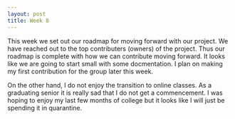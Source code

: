 ```yaml
---
layout: post
title: Week 8
---
```


This week we set out our roadmap for moving forward with our project. We have reached out to the top contributers (owners) of the project. Thus our roadmap is complete with how we can contribute moving forward. It looks like we are going to start small with some docmentation. I plan on making my first contribution for the group later this week. 

On the other hand, I do not enjoy the transition to online classes. As a graduating senior it is really sad that I do not get a commencement. I was hoping to enjoy my last few months of college but it looks like I will just be spending it in quarantine. 